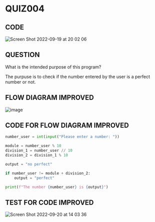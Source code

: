 # QUIZ004

## CODE

![Screen Shot 2022-09-19 at 20 02 06](https://user-images.githubusercontent.com/111761417/191172261-7c935240-1aa0-4743-9941-bb05c98588f1.png)

## QUESTION 
What is the intended purpose of this program?

The purpuse is to check if the number entered by the user is a perfect number or not.

## FLOW DIAGRAM IMPROVED

![image](https://user-images.githubusercontent.com/111761417/191009115-71cd4545-1ad7-447b-b101-15c04b6bcda8.png)

## CODE FOR FLOW DIAGRAM IMPROVED

```.py
number_user = int(input("Please enter a number: "))

module = number_user % 10
division_1 = number_user // 10
division_2 = division_1 % 10

output = "no perfect"

if number_user != module + division_2:
    output = "perfect"

print(f"The number {number_user} is {output}")
```
## TEST FOR CODE IMPROVED

![Screen Shot 2022-09-20 at 14 03 36](https://user-images.githubusercontent.com/111761417/191171892-c93771f5-2db2-45ae-b8f5-e14f1216d288.png)
